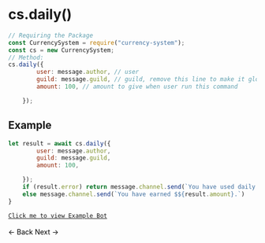 # cs.daily()
```js
// Requiring the Package
const CurrencySystem = require("currency-system");
const cs = new CurrencySystem;
// Method:
cs.daily({
        user: message.author, // user
        guild: message.guild, // guild, remove this line to make it global
        amount: 100, // amount to give when user run this command

    });
```
## Example
```js
let result = await cs.daily({
        user: message.author,
        guild: message.guild,
        amount: 100,

    });
    if (result.error) return message.channel.send(`You have used daily recently Try again in ${result.time}`);
    else message.channel.send(`You have earned $${result.amount}.`)
}
```
[`Click me to view Example Bot`](https://github.com/BIntelligent/currency-system/tree/main/ExampleBot) <br><br>
<a href="https://bintelligent.github.io/currency-system/examples/quaterly" class="button"><- Back</a>
<a href="https://bintelligent.github.io/currency-system/examples/weekly" class="button">Next -></a> <br><br><br>
<style>
.button {
    -webkit-appearance: button;
    -moz-appearance: button;
    appearance: button;
    text-align: center;
    text-decoration: none;
    color: initial;
}
 </style>
